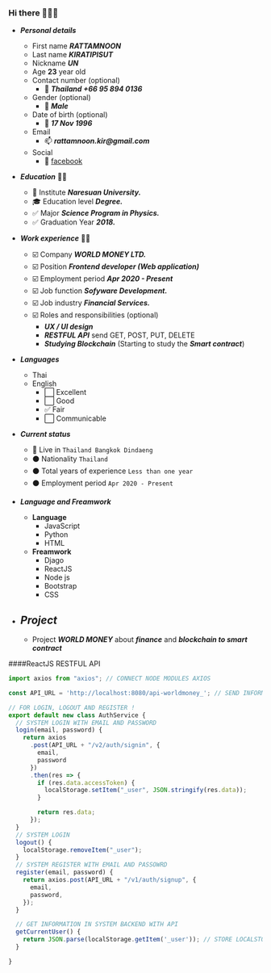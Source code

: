 ### Hi there 👋👋👋

- ***Personal details***
    - First name ___RATTAMNOON___
    - Last name ___KIRATIPISUT___
    - Nickname  ___UN___
    - Age __23__ year old
    - Contact number (optional)
        - :iphone: ___Thailand +66 95 894 0136___
    - Gender (optional) 
        - :man: ___Male___
    - Date of birth (optional)
        - :date: ___17 Nov 1996___
    - Email 
        - :mailbox: ___rattamnoon.kir@gmail.com___
    - Social
        - :link: [facebook](https://web.facebook.com/RATTAMNOON)

- ***Education*** 👨‍🎓
    - :school: Institute ___Naresuan University.___
    - :mortar_board: Education level ___Degree.___
    - :white_check_mark: Major ___Science Program in Physics.___
    - :white_check_mark: Graduation Year ___2018.___

- ***Work experience*** 👨‍🏭
    - :ballot_box_with_check: Company ___WORLD MONEY LTD.___
    - :ballot_box_with_check: Position ___Frontend developer (Web application)___
    - :ballot_box_with_check: Employment period ___Apr 2020 - Present___
    - :ballot_box_with_check: Job function ___Sofyware Development.___
    - :ballot_box_with_check: Job industry ___Financial Services.___
    - :ballot_box_with_check: Roles and responsibilities (optional)
        - ***UX / UI design***
        - ***RESTFUL API*** send GET, POST, PUT, DELETE
        - ***Studying Blockchain*** (Starting to study the ***Smart contract***)

- ***Languages***
    - Thai 
    - English 
        - :white_large_square: Excellent   
        - :white_large_square: Good        
        - :white_check_mark: Fair
        - :white_large_square: Communicable  

- ***Current status*** 
    - :round_pushpin: Live in ```Thailand Bangkok Dindaeng```
    - :black_circle: Nationality ```Thailand```
    - :black_circle: Total years of experience ```Less than one year```
    - :black_circle: Employment period ```Apr 2020 - Present```

- ***Language and Freamwork***
    - **Language**
        - JavaScript
        - Python 
        - HTML
    - **Freamwork**
        - Djago
        - ReactJS
        - Node js
        - Bootstrap  
        - CSS

- ## ***Project***
    - Project ***WORLD MONEY*** about ***finance*** and ***blockchain to smart contract***

####ReactJS RESTFUL API 

```javascript
import axios from "axios"; // CONNECT NODE MODULES AXIOS 

const API_URL = 'http://localhost:8080/api-worldmoney_'; // SEND INFORMATION  OF USER.ID 

// FOR LOGIN, LOGOUT AND REGISTER !
export default new class AuthService {
  // SYSTEM LOGIN WITH EMAIL AND PASSWORD
  login(email, password) {
    return axios
      .post(API_URL + "/v2/auth/signin", {
        email,
        password
      })
      .then(res => {
        if (res.data.accessToken) {
          localStorage.setItem("_user", JSON.stringify(res.data));
        }

        return res.data;
      });
  }
  // SYSTEM LOGIN
  logout() {
    localStorage.removeItem("_user");
  }
  // SYSTEM REGISTER WITH EMAIL AND PASSOWRD
  register(email, password) {
    return axios.post(API_URL + "/v1/auth/signup", {
      email,
      password,
    });
  }

  // GET INFORMATION IN SYSTEM BACKEND WITH API 
  getCurrentUser() {
    return JSON.parse(localStorage.getItem('_user')); // STORE LOCALSTORAGE IN BOWSER
  }

}

```